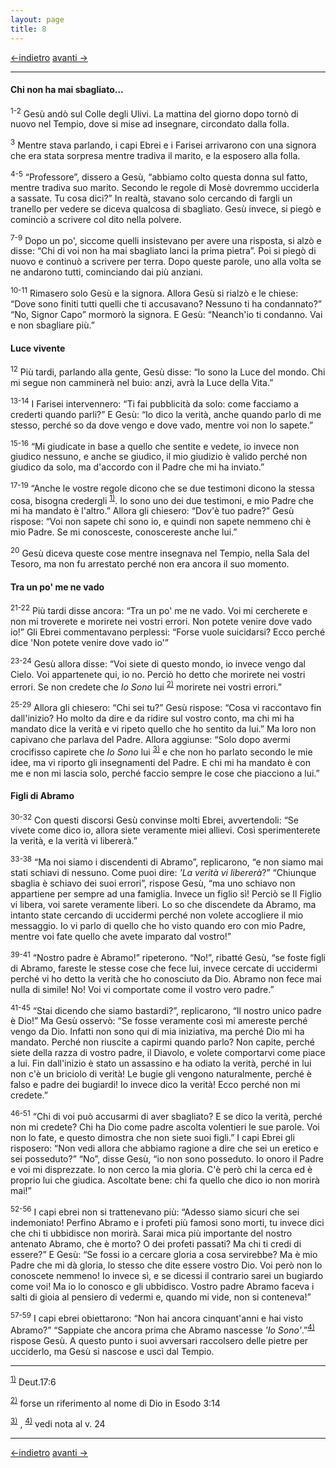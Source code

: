 ```yaml
---
layout: page
title: 8
---
```

[<-indietro](gv07.html) [avanti ->](gv09.html)

--------------------------------
#### Chi non ha mai sbagliato...

<sup>1-2</sup> Gesù andò sul Colle degli Ulivi. La mattina del giorno
dopo tornò di nuovo nel Tempio, dove si mise ad insegnare, circondato
dalla folla.

<sup>3</sup> Mentre stava parlando, i capi Ebrei e i Farisei arrivarono
con una signora che era stata sorpresa mentre tradiva il marito, e la
esposero alla folla.

<sup>4-5</sup> “Professore”, dissero a Gesù, “abbiamo colto questa donna
sul fatto, mentre tradiva suo marito. Secondo le regole di Mosè dovremmo
ucciderla a sassate. Tu cosa dici?” In realtà, stavano solo cercando di
fargli un tranello per vedere se diceva qualcosa di sbagliato. Gesù
invece, si piegò e cominciò a scrivere col dito nella polvere.

<sup>7-9</sup> Dopo un po', siccome quelli insistevano per avere una
risposta, si alzò e disse: “Chi di voi non ha mai sbagliato lanci la
prima pietra”. Poi si piegò di nuovo e continuò a scrivere per terra.
Dopo queste parole, uno alla volta se ne andarono tutti, cominciando dai
più anziani.

<sup>10-11</sup> Rimasero solo Gesù e la signora. Allora Gesù si rialzò
e le chiese: “Dove sono finiti tutti quelli che ti accusavano? Nessuno
ti ha condannato?” “No, Signor Capo” mormorò la signora. E Gesù:
“Neanch'io ti condanno. Vai e non sbagliare più.”

#### Luce vivente

<sup>12</sup> Più tardi, parlando alla gente, Gesù disse: “Io sono la
Luce del mondo. Chi mi segue non camminerà nel buio: anzi, avrà la Luce
della Vita.”

<sup>13-14</sup> I Farisei intervennero: “Ti fai pubblicità da solo:
come facciamo a crederti quando parli?” E Gesù: “Io dico la verità,
anche quando parlo di me stesso, perché so da dove vengo e dove vado,
mentre voi non lo sapete.”

<sup>15-16</sup> “Mi giudicate in base a quello che sentite e vedete, io
invece non giudico nessuno, e anche se giudico, il mio giudizio è valido
perché non giudico da solo, ma d'accordo con il Padre che mi ha
inviato.”

<sup>17-19</sup> “Anche le vostre regole dicono che se due testimoni
dicono la stessa cosa, bisogna credergli
<sup><a href="#fn__1" id="fnt__1" class="fn_top">1)</a></sup>. Io sono
uno dei due testimoni, e mio Padre che mi ha mandato è l'altro.” Allora
gli chiesero: “Dov'è tuo padre?” Gesù rispose: “Voi non sapete chi sono
io, e quindi non sapete nemmeno chi è mio Padre. Se mi conosceste,
conoscereste anche lui.”

<sup>20</sup> Gesù diceva queste cose mentre insegnava nel Tempio, nella
Sala del Tesoro, ma non fu arrestato perché non era ancora il suo
momento.

#### Tra un po' me ne vado

<sup>21-22</sup> Più tardi disse ancora: “Tra un po' me ne vado. Voi mi
cercherete e non mi troverete e morirete nei vostri errori. Non potete
venire dove vado io!” Gli Ebrei commentavano perplessi: “Forse vuole
suicidarsi? Ecco perché dice 'Non potete venire dove vado io'”

<sup>23-24</sup> Gesù allora disse: “Voi siete di questo mondo, io
invece vengo dal Cielo. Voi appartenete qui, io no. Perciò ho detto che
morirete nei vostri errori. Se non credete che *Io Sono* lui
<sup><a href="#fn__2" id="fnt__2" class="fn_top">2)</a></sup> morirete
nei vostri errori.”

<sup>25-29</sup> Allora gli chiesero: “Chi sei tu?” Gesù rispose: “Cosa
vi raccontavo fin dall'inizio? Ho molto da dire e da ridire sul vostro
conto, ma chi mi ha mandato dice la verità e vi ripeto quello che ho
sentito da lui.” Ma loro non capivano che parlava del Padre. Allora
aggiunse: “Solo dopo avermi crocifisso capirete che *Io Sono* lui
<sup><a href="#fn__3" id="fnt__3" class="fn_top">3)</a></sup> e che non
ho parlato secondo le mie idee, ma vi riporto gli insegnamenti del
Padre. E chi mi ha mandato è con me e non mi lascia solo, perché faccio
sempre le cose che piacciono a lui.”

#### Figli di Abramo

<sup>30-32</sup> Con questi discorsi Gesù convinse molti Ebrei,
avvertendoli: “Se vivete come dico io, allora siete veramente miei
allievi. Così sperimenterete la verità, e la verità vi libererà.”

<sup>33-38</sup> “Ma noi siamo i discendenti di Abramo”, replicarono, “e
non siamo mai stati schiavi di nessuno. Come puoi dire: *'La verità vi
libererà*?” “Chiunque sbaglia è schiavo dei suoi errori”, rispose Gesù,
“ma uno schiavo non appartiene per sempre ad una famiglia. Invece un
figlio sì! Perciò se Il Figlio vi libera, voi sarete veramente liberi.
Lo so che discendete da Abramo, ma intanto state cercando di uccidermi
perché non volete accogliere il mio messaggio. Io vi parlo di quello che
ho visto quando ero con mio Padre, mentre voi fate quello che avete
imparato dal vostro!”

<sup>39-41</sup> “Nostro padre è Abramo!” ripeterono. “No!”, ribatté
Gesù, “se foste figli di Abramo, fareste le stesse cose che fece lui,
invece cercate di uccidermi perché vi ho detto la verità che ho
conosciuto da Dio. Abramo non fece mai nulla di simile! No! Voi vi
comportate come il vostro vero padre.”

<sup>41-45</sup> “Stai dicendo che siamo bastardi?”, replicarono, “Il
nostro unico padre è Dio!” Ma Gesù osservò: “Se fosse veramente così mi
amereste perché vengo da Dio. Infatti non sono qui di mia iniziativa, ma
perché Dio mi ha mandato. Perché non riuscite a capirmi quando parlo?
Non capite, perché siete della razza di vostro padre, il Diavolo, e
volete comportarvi come piace a lui. Fin dall'inizio è stato un
assassino e ha odiato la verità, perché in lui non c'è un briciolo di
verità! Le bugie gli vengono naturalmente, perché è falso e padre dei
bugiardi! Io invece dico la verità! Ecco perché non mi credete.”

<sup>46-51</sup> “Chi di voi può accusarmi di aver sbagliato? E se dico
la verità, perché non mi credete? Chi ha Dio come padre ascolta
volentieri le sue parole. Voi non lo fate, e questo dimostra che non
siete suoi figli.” I capi Ebrei gli risposero: “Non vedi allora che
abbiamo ragione a dire che sei un eretico e sei posseduto?” “No”, disse
Gesù, “io non sono posseduto. Io onoro il Padre e voi mi disprezzate. Io
non cerco la mia gloria. C'è però chi la cerca ed è proprio lui che
giudica. Ascoltate bene: chi fa quello che dico io non morirà mai!”

<sup>52-56</sup> I capi ebrei non si trattenevano più: “Adesso siamo
sicuri che sei indemoniato! Perfino Abramo e i profeti più famosi sono
morti, tu invece dici che chi ti ubbidisce non morirà. Sarai mica più
importante del nostro antenato Abramo, che è morto? O dei profeti
passati? Ma chi ti credi di essere?” E Gesù: “Se fossi io a cercare
gloria a cosa servirebbe? Ma è mio Padre che mi dà gloria, lo stesso che
dite essere vostro Dio. Voi però non lo conoscete nemmeno! Io invece sì,
e se dicessi il contrario sarei un bugiardo come voi! Ma io lo conosco e
gli ubbidisco. Vostro padre Abramo faceva i salti di gioia al pensiero
di vedermi e, quando mi vide, non si conteneva!”

<sup>57-59</sup> I capi ebrei obiettarono: “Non hai ancora cinquant'anni
e hai visto Abramo?” “Sappiate che ancora prima che Abramo nascesse *'Io
Sono'*.”<sup><a href="#fn__4" id="fnt__4" class="fn_top">4)</a></sup>
rispose Gesù. A questo punto i suoi avversari raccolsero delle pietre
per ucciderlo, ma Gesù si nascose e uscì dal Tempio.

----------------------------------------------------
<sup><a href="#fnt__1" id="fn__1" class="fn_bot">1)</a></sup>
Deut.17:6

<sup><a href="#fnt__2" id="fn__2" class="fn_bot">2)</a></sup>
forse un riferimento al nome di Dio in Esodo 3:14

<sup><a href="#fnt__3" id="fn__3" class="fn_bot">3)</a></sup> ,
<sup><a href="#fnt__4" id="fn__4" class="fn_bot">4)</a></sup>
vedi nota al v. 24

----------------------------------------------------
[<-indietro](gv07.html) [avanti ->](gv09.html)